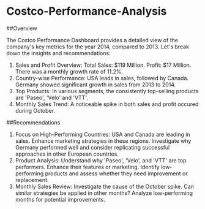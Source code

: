 # Costco-Performance-Analysis

##Overview

The Costco Performance Dashboard provides a detailed view of the company's key metrics for the year 2014, compared to 2013. Let's break down the insights and recommendations:
1. Sales and Profit Overview:
   Total Sales: $119 Million.
   Profit: $17 Million.
   There was a monthly growth rate of 11.2%.
2. Country-wise Performance:
   USA leads in sales, followed by Canada.
   Germany showed significant growth in sales from 2013 to 2014.
3. Top Products:
   In various segments, the consistently top-selling products are 'Paseo', 'Velo' and 'VTT'.
4. Monthly Sales Trend:
   A noticeable spike in both sales and profit occured during October.

##Recommendations
1. Focus on High-Performing Countries:
   USA and Canada are leading in sales. Enhance marketing strategies in these regions.
   Investigate why Germany performed well and consider replicating successful approaches in other European countries.
2. Product Analysis:
   Understand why 'Paseo', 'Velo', and 'VTT' are top performers. Enhance their features or marketing.
   Identify low-performing products and assess whether they need improvement or replacement.
3. Monthly Sales Review:
   Investigate the cause of the October spike. Can similar strategies be applied in other months?
   Analyze low-performing months for potential improvements.
